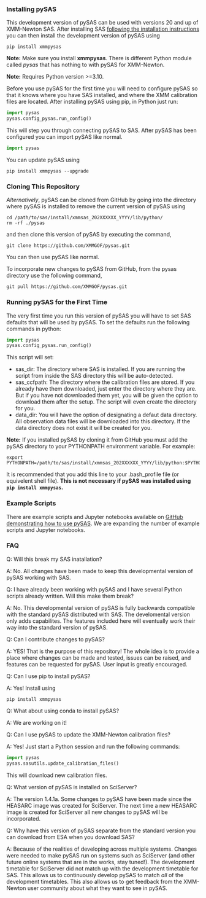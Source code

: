 ### Installing pySAS

This development version of pySAS can be used with versions 20 and up of XMM-Newton SAS. After installing SAS [following the installation instructions](https://www.cosmos.esa.int/web/xmm-newton/sas-installation) you can then install the development version of pySAS using
```
pip install xmmpysas
```
**Note:** Make sure you install **xmmpysas**. There is different Python module called *pysas* that has nothing to with pySAS for XMM-Newton.

**Note:** Requires Python version >=3.10.

Before you use pySAS for the first time you will need to configure pySAS so that it knows where you have SAS installed, and where the XMM calibration files are located. After installing pySAS using pip, in Python just run:
```python
import pysas
pysas.config_pysas.run_config()
```
This will step you through connecting pySAS to SAS. After pySAS has been configured you can import pySAS like normal.
```python
import pysas
```
You can update pySAS using
```
pip install xmmpysas --upgrade
```

### Cloning This Repository

*Alternatively*, pySAS can be cloned from GitHub by going into the directory where pySAS is installed to remove the current version of pySAS using 
```
cd /path/to/sas/install/xmmsas_202XXXXXX_YYYY/lib/python/
rm -rf ./pysas
```
and then clone this version of pySAS by executing the command,
```
git clone https://github.com/XMMGOF/pysas.git
```
You can then use pySAS like normal.

To incorporate new changes to pySAS from GitHub, from the pysas directory use the following command,
```
git pull https://github.com/XMMGOF/pysas.git
```

### Running pySAS for the First Time

The very first time you run this version of pySAS you will have to set SAS defaults that will be used by pySAS. To set the defaults run the following commands in python:
```python
import pysas
pysas.config_pysas.run_config()
```
This script will set:

- sas_dir: The directory where SAS is installed. If you are running the script from inside the SAS directory this will be auto-detected.
- sas_ccfpath: The directory where the calibration files are stored. If you already have them downloaded, just enter the directory where they are. But if you have not downloaded them yet, you will be given the option to download them after the setup. The script will even create the directory for you.
- data_dir: You will have the option of designating a defaut data directory. All observation data files will be downloaded into this directory. If the data directory does not exist it will be created for you.

**Note:** If you installed pySAS by cloning it from GitHub you must add the pySAS directory to your PYTHONPATH environment variable. For example:
```
export PYTHONPATH=/path/to/sas/install/xmmsas_202XXXXXX_YYYY/lib/python:$PYTHONPATH
```
It is recommended that you add this line to your .bash_profile file (or equivelent shell file).
**This is not necessary if pySAS was installed using `pip install xmmpysas`.**

### Example Scripts

There are example scripts and Jupyter notebooks available on [GitHub demonstrating how to use pySAS](https://github.com/XMMGOF/pysas/tree/main/documentation). We are expanding the number of example scripts and Jupyter notebooks.

### FAQ

Q: Will this break my SAS inatallation?

A: No. All changes have been made to keep this developmental version of pySAS working with SAS.

Q: I have already been working with pySAS and I have several Python scripts already written. Will this make them break?

A: No. This developmental version of pySAS is fully backwards compatible with the standard pySAS distributed with SAS. The develomental version only adds capabilites. The features included here will eventually work their way into the standard version of pySAS.

Q: Can I contribute changes to pySAS?

A: YES! That is the purpose of this repository! The whole idea is to provide a place where changes can be made and tested, issues can be raised, and features can be requested for pySAS. User input is greatly encouraged.

Q: Can I use pip to install pySAS?

A: Yes! Install using
```
pip install xmmpysas
```

Q: What about using conda to install pySAS?

A: We are working on it!

Q: Can I use pySAS to update the XMM-Newton calibration files?

A: Yes! Just start a Python session and run the following commands:

```python
import pysas
pysas.sasutils.update_calibration_files()
```

This will download new calibration files.

Q: What version of pySAS is installed on SciServer?

A: The version 1.4.1a. Some changes to pySAS have been made since the HEASARC image was created for SciServer. The next time a new HEASARC image is created for SciServer all new changes to pySAS will be incorporated.

Q: Why have this version of pySAS separate from the standard version you can download from ESA when you download SAS?

A: Because of the realities of developing across multiple systems. Changes were needed to make pySAS run on systems such as SciServer (and other future online systems that are in the works, stay tuned!). The development timetable for SciServer did not match up with the development timetable for SAS. This allows us to continuously develop pySAS to match *all* of the development timetables. This also allows us to get feedback from the XMM-Newton user community about what they want to see in pySAS.
